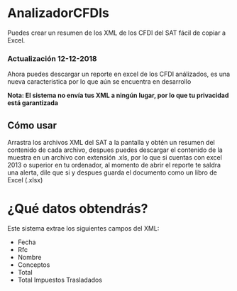 # AnalizadorCFDIs

Puedes crear un resumen de los XML de los CFDI del SAT fácil de copiar a Excel.
### Actualización 12-12-2018

Ahora puedes descargar un reporte en excel de los CFDI análizados, es una nueva caracteristica por lo que aún se encuentra en desarrollo

**Nota: El sistema no envía tus XML a ningún lugar, por lo que tu privacidad está garantizada**

## Cómo usar
Arrastra los archivos XML del SAT a la pantalla y obtén un resumen del contenido de cada archivo, despues puedes descargar el contenido de la muestra en un archivo con extensión .xls, por lo que si cuentas con excel 2013 o superior en tu ordenador, al momento de abrir el reporte te saldra una alerta, dile que si y despues guarda el documento como un libro de Excel (.xlsx)

# ¿Qué datos obtendrás?

Este sistema extrae los siguientes campos del XML:

- Fecha
- Rfc
- Nombre
- Conceptos
- Total
- Total Impuestos Trasladados
